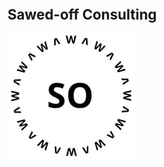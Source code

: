 # Sawed-off Consulting

<img src="Sawed-off-logo.svg" alt="Sawed-off Logo" height="256" width="256" class="center">

